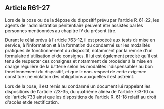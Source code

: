 Article R61-27
----
Lors de la pose ou de la dépose du dispositif prévu par l'article R. 61-22, les
agents de l'administration pénitentiaire peuvent être assistés par les personnes
mentionnées au chapitre IV du présent titre.

Durant le délai prévu à l'article 763-12, il est procédé aux tests de mise en
service, à l'information et à la formation du condamné sur les modalités
pratiques de fonctionnement du dispositif, notamment par la remise d'un
formulaire d'utilisation et de consignes. Il lui est également précisé qu'il est
tenu de respecter ces consignes et notamment de procéder à la mise en charge
régulière de la batterie selon les modalités indispensables au bon
fonctionnement du dispositif, et que le non-respect de cette exigence constitue
une violation des obligations auxquelles il est astreint.

Lors de la pose, il est remis au condamné un document lui rappelant les
dispositions de l'article 723-35, du quatrième alinéa de l'article 763-10 ou de
l'article 733 ainsi que les dispositions de l'article R. 61-18 relatif au droit
d'accès et de rectification.
